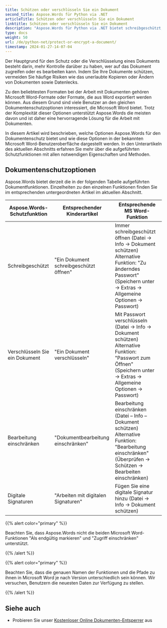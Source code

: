 ```yaml
---
title: Schützen oder verschlüsseln Sie ein Dokument
second_title: Aspose.Words für Python via .NET
articleTitle: Schützen oder verschlüsseln Sie ein Dokument
linktitle: Schützen oder verschlüsseln Sie ein Dokument
description: "Aspose.Words für Python via .NET bietet schreibgeschützt, ein Dokument verschlüsseln, die Bearbeitung einschränken und digitale Signaturen zum Dokumentenschutz. Aspose.Words unterstützt die meisten Word-Schutzoptionen."
type: docs
weight: 50
url: /de/python-net/protect-or-encrypt-a-document/
timestamp: 2024-01-27-14-07-04
---
```


Der Hauptgrund für den Schutz oder die Verschlüsselung eines Dokuments besteht darin, mehr Kontrolle darüber zu haben, wer auf das Dokument zugreifen oder es bearbeiten kann. Indem Sie Ihre Dokumente schützen, vermeiden Sie häufige Risiken wie das unerlaubte Kopieren oder Ändern von Dokumenten sowie Datenlecks.

Zu den beliebtesten Formaten bei der Arbeit mit Dokumenten gehören Microsoft Word-Formate oder Formate, die aus Word exportiert werden können. Aus diesem Grund sind viele Benutzer an den gleichen Dokumentenschutzoptionen interessiert, die Microsoft Word bietet. Trotz der Komplexität dieser Optionen unterstützt Aspose.Words die meisten davon und ist daher eine hervorragende Lösung für die Arbeit mit Dokumenten.

In diesem Artikel wird beschrieben, welche Optionen Aspose.Words für den Dokumentenschutz bietet und wie diese Optionen in der bekannten Microsoft Word-Benutzeroberfläche dargestellt werden. In den Unterartikeln des aktuellen Abschnitts erfahren Sie mehr über die aufgeführten Schutzfunktionen mit allen notwendigen Eigenschaften und Methoden.

## Dokumentenschutzoptionen

Aspose.Words bietet derzeit die in der folgenden Tabelle aufgeführten Dokumentfunktionen. Einzelheiten zu den einzelnen Funktionen finden Sie im entsprechenden untergeordneten Artikel im aktuellen Abschnitt.

|  Aspose.Words-Schutzfunktion |  Entsprechender Kinderartikel |  Entsprechende MS Word-Funktion |
|  -------------------------------  |  ------------------------------  |  ------------------------------------------------------------  |
|  Schreibgeschützt |  "Ein Dokument schreibgeschützt öffnen" |  Immer schreibgeschützt öffnen (Datei → Info → Dokument schützen)<br /> Alternative Funktion: "Zu änderndes Passwort" (Speichern unter → Extras → Allgemeine Optionen → Passwort) |
|  Verschlüsseln Sie ein Dokument |  "Ein Dokument verschlüsseln" |  Mit Passwort verschlüsseln (Datei → Info → Dokument schützen)<br /> Alternative Funktion: "Passwort zum Öffnen" (Speichern unter → Extras → Allgemeine Optionen → Passwort) |
|  Bearbeitung einschränken |  "Dokumentbearbeitung einschränken" |  Bearbeitung einschränken (Datei – Info – Dokument schützen)<br /> Alternative Funktion: "Bearbeitung einschränken" (Überprüfen → Schützen → Bearbeiten einschränken) |
|  Digitale Signaturen |  "Arbeiten mit digitalen Signaturen" |  Fügen Sie eine digitale Signatur hinzu (Datei → Info → Dokument schützen) |

{{% alert color="primary" %}}

Beachten Sie, dass Aspose.Words nicht die beiden Microsoft Word-Funktionen "Als endgültig markieren" und "Zugriff einschränken" unterstützt.

{{% /alert %}}

{{% alert color="primary" %}}

Beachten Sie, dass die genauen Namen der Funktionen und die Pfade zu ihnen in Microsoft Word je nach Version unterschiedlich sein können. Wir versuchen, Benutzern die neuesten Daten zur Verfügung zu stellen.

{{% /alert %}}

## Siehe auch

* Probieren Sie unser [Kostenloser Online Dokumenten-Entsperrer](https://products.aspose.app/words/unlock) aus
